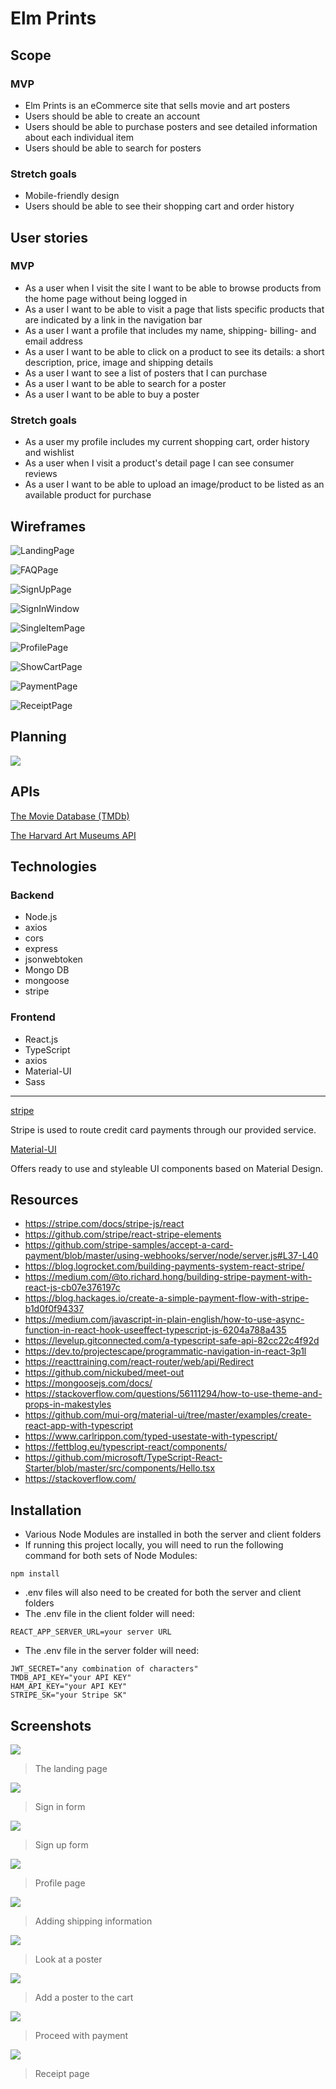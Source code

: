 # Elm Prints

## Scope

### MVP
* Elm Prints is an eCommerce site that sells movie and art posters
* Users should be able to create an account
* Users should be able to purchase posters and see detailed information about each individual item
* Users should be able to search for posters

### Stretch goals
* Mobile-friendly design
* Users should be able to see their shopping cart and order history

## User stories

### MVP
* As a user when I visit the site I want to be able to browse products from the home page without being logged in
* As a user I want to be able to visit a page that lists specific products that are indicated by a link in the navigation bar
* As a user I want a profile that includes my name, shipping- billing- and email address
* As a user I want to be able to click on a product to see its details: a short description, price, image and shipping details
* As a user I want to see a list of posters that I can purchase
* As a user I want to be able to search for a poster
* As a user I want to be able to buy a poster

### Stretch goals
* As a user my profile includes my current shopping cart, order history and wishlist
* As a user when I visit a product's detail page I can see consumer reviews
* As a user I want to be able to upload an image/product to be listed as an available product for purchase

## Wireframes
![LandingPage](https://i.imgur.com/GROXGBD.jpg)

![FAQPage](https://i.imgur.com/GQrxWew.jpg)

![SignUpPage](https://i.imgur.com/tdwithC.jpg)

![SignInWindow](https://i.imgur.com/gepwtav.jpg)

![SingleItemPage](https://i.imgur.com/qIp4iwU.jpg)

![ProfilePage](https://i.imgur.com/yIPDds4.jpg)

![ShowCartPage](https://i.imgur.com/lIAEktS.jpg)

![PaymentPage](https://i.imgur.com/inEyBgV.jpg)

![ReceiptPage](https://i.imgur.com/FdcSF0f.jpg)

## Planning
![](https://i.imgur.com/JsXqLT6.png)

## APIs 

[The Movie Database (TMDb)](https://www.themoviedb.org/)

[The Harvard Art Museums API](https://www.harvardartmuseums.org/collections/api)

## Technologies

### Backend

* Node.js
* axios
* cors
* express
* jsonwebtoken
* Mongo DB
* mongoose
* stripe

### Frontend

* React.js
* TypeScript
* axios
* Material-UI
* Sass

---

[stripe](https://stripe.com/)

Stripe is used to route credit card payments through our provided service.

[Material-UI](https://material-ui.com/)

Offers ready to use and styleable UI components based on Material Design.

## Resources

* https://stripe.com/docs/stripe-js/react
* https://github.com/stripe/react-stripe-elements
* https://github.com/stripe-samples/accept-a-card-payment/blob/master/using-webhooks/server/node/server.js#L37-L40
* https://blog.logrocket.com/building-payments-system-react-stripe/
* https://medium.com/@to.richard.hong/building-stripe-payment-with-react-js-cb07e376197c
* https://blog.hackages.io/create-a-simple-payment-flow-with-stripe-b1d0f0f94337
* https://medium.com/javascript-in-plain-english/how-to-use-async-function-in-react-hook-useeffect-typescript-js-6204a788a435
* https://levelup.gitconnected.com/a-typescript-safe-api-82cc22c4f92d
* https://dev.to/projectescape/programmatic-navigation-in-react-3p1l
* https://reacttraining.com/react-router/web/api/Redirect
* https://github.com/nickubed/meet-out
* https://mongoosejs.com/docs/
* https://stackoverflow.com/questions/56111294/how-to-use-theme-and-props-in-makestyles
* https://github.com/mui-org/material-ui/tree/master/examples/create-react-app-with-typescript
* https://www.carlrippon.com/typed-usestate-with-typescript/
* https://fettblog.eu/typescript-react/components/
* https://github.com/microsoft/TypeScript-React-Starter/blob/master/src/components/Hello.tsx
* https://stackoverflow.com/


## Installation
* Various Node Modules are installed in both the server and client folders
* If running this project locally, you will need to run the following command for both sets of Node Modules:
```
npm install
```
* .env files will also need to be created for both the server and client folders
* The .env file in the client folder will need:
```
REACT_APP_SERVER_URL=your server URL
```
* The .env file in the server folder will need:
```
JWT_SECRET="any combination of characters"
TMDB_API_KEY="your API KEY"
HAM_API_KEY="your API KEY"
STRIPE_SK="your Stripe SK"
```

## Screenshots

![](https://i.imgur.com/9anQqWT.jpg)
> The landing page

![](https://i.imgur.com/Rk5mdMk.png)
> Sign in form

![](https://i.imgur.com/X3v0EoX.png)
> Sign up form

![](https://i.imgur.com/m4wxTNt.png)
> Profile page

![](https://i.imgur.com/Y6FQAaO.png)
> Adding shipping information

![](https://i.imgur.com/PKqxjJP.jpg)
> Look at a poster

![](https://i.imgur.com/UCNQfaI.jpg)
> Add a poster to the cart

![](https://i.imgur.com/WRbdfOZ.png)
> Proceed with payment

![](https://i.imgur.com/zJ2pLQL.png)
> Receipt page
